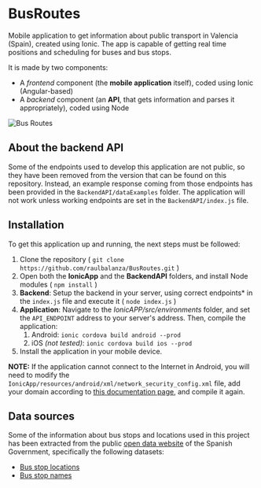 # BusRoutes
Mobile application to get information about public transport in Valencia (Spain), created using Ionic. The app is capable of getting real time positions and scheduling for buses and bus stops.

It is made by two components:
- A *frontend* component (the **mobile application** itself), coded using Ionic (Angular-based)
- A *backend* component (an **API**, that gets information and parses it appropriately), coded using Node

![Bus Routes](https://theraulxp.es/legacy/app_landing.png)

## About the backend API

Some of the endpoints used to develop this application are not public, so they have been removed from the version that can be found on this repository. Instead, an example response coming from those endpoints has been provided in the ```BackendAPI/dataExamples``` folder. The application will not work unless working endpoints are set in the ```BackendAPI/index.js``` file.

## Installation

To get this application up and running, the next steps must be followed:

1. Clone the repository ( ```git clone https://github.com/raulbalanza/BusRoutes.git``` )
2. Open both the **IonicApp** and the **BackendAPI** folders, and install Node modules ( ```npm install``` )
3. **Backend**: Setup the backend in your server, using correct endpoints* in the ```index.js``` file and execute it ( ```node index.js``` )
4. **Application**: Navigate to the *IonicAPP/src/environments* folder, and set the ```API_ENDPOINT``` address to your server's address. Then, compile the application:
   1. Android: ```ionic cordova build android --prod```
   2. iOS *(not tested)*: ```ionic cordova build ios --prod```
5. Install the application in your mobile device.

**NOTE:** If the application cannot connect to the Internet in Android, you will need to modify the ```IonicApp/resources/android/xml/network_security_config.xml``` file, add your domain according to [this documentation page](https://developer.android.com/training/articles/security-config), and compile it again.

## Data sources

Some of the information about bus stops and locations used in this project has been extracted from the public [open data website](https://datos.gob.es/) of the Spanish Government, specifically the following datasets:

- [Bus stop locations](https://datos.gob.es/es/catalogo/l01462508-paradas-emt)
- [Bus stop names](https://datos.gob.es/es/catalogo/l01462508-google-transit-lineas-paradas-horarios-de-autobuses-de-la-emt-de-valencia)
